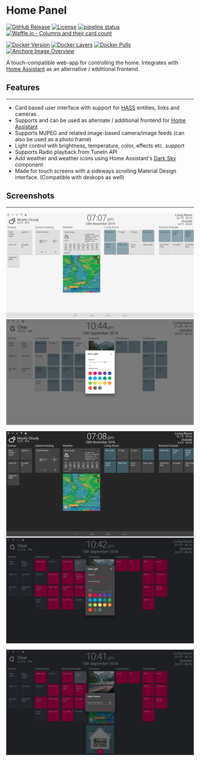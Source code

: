 # Home Panel

[![GitHub Release](https://img.shields.io/github/release/timmo001/home-panel.svg)](https://github.com/timmo001/home-panel/releases)
[![License](https://img.shields.io/github/license/timmo001/home-panel.svg)](https://github.com/timmo001/home-panel/blob/master/LICENSE.md)
[![pipeline status](https://gitlab.com/timmo/home-panel/badges/master/pipeline.svg)](https://gitlab.com/timmo/home-panel/commits/master)
[![Waffle.io - Columns and their card count](https://badge.waffle.io/timmo001/home-panel.svg?columns=To%20Do,On%20Hold,In%20Progress,Done)](https://waffle.io/timmo001/home-panel)

[![Docker Version][version-shield]][microbadger]
[![Docker Layers][layers-shield]][microbadger]
[![Docker Pulls][pulls-shield]][dockerhub]
[![Anchore Image Overview][anchore-shield]][anchore]

A touch-compatible web-app for controlling the home. Integrates with
 [Home Assistant][hass] as an alternative / additional frontend.

## Features

---

- Card based user interface with support for [HASS][hass] entities, links and
 cameras.
- Supports and can be used as alternate / additional frontend for
 [Home Assistant][hass]
- Supports MJPEG and related image-based camera/image feeds
 (can also be used as a photo frame)
- Light control with brightness, temperature, color, effects etc. support
- Supports Radio playback from TuneIn API
- Add weather and weather icons using Home Assistant's
 [Dark Sky](https://www.home-assistant.io/components/weather.darksky/)
 component
- Made for touch screens with a sideways scrolling Material
 Design interface. (Compatible with deskops as well)

## Screenshots

---

![Light Theme Screenshot][light-theme]
![More Info Light Screenshot][more-info-light]

![Dark Theme Screenshot][dark-theme]
![More Info Dark Screenshot][more-info-dark]

![Radio Screenshot][radio]

[light-theme]: https://raw.githubusercontent.com/timmo001/home-panel/master/docs/resources/light-theme.png
[dark-theme]: https://raw.githubusercontent.com/timmo001/home-panel/master/docs/resources/dark-theme.png
[more-info-light]: https://raw.githubusercontent.com/timmo001/home-panel/master/docs/resources/more-info-light.png
[more-info-dark]: https://raw.githubusercontent.com/timmo001/home-panel/master/docs/resources/more-info-dark.png
[radio]: https://raw.githubusercontent.com/timmo001/home-panel/master/docs/resources/radio.png
[anchore-shield]: https://anchore.io/service/badges/image/9577aceb95056f417958e6bb7536cc0394b5add554df0c63780875f3669f5c2e
[anchore]: https://anchore.io/image/dockerhub/timmo001%2Fhome-panel%3Alatest
[dockerhub]: https://hub.docker.com/r/timmo001/home-panel
[layers-shield]: https://images.microbadger.com/badges/image/timmo001/home-panel.svg
[microbadger]: https://microbadger.com/images/timmo001/home-panel
[pulls-shield]: https://img.shields.io/docker/pulls/timmo001/home-panel.svg
[version-shield]: https://images.microbadger.com/badges/version/timmo001/home-panel.svg
[hass]: https://www.home-assistant.io/
